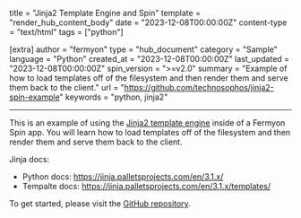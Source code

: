 title = "Jinja2 Template Engine and Spin"
template = "render_hub_content_body"
date = "2023-12-08T00:00:00Z"
content-type = "text/html"
tags = ["python"]

[extra]
author = "fermyon"
type = "hub_document"
category = "Sample"
language = "Python"
created_at = "2023-12-08T00:00:00Z"
last_updated = "2023-12-08T00:00:00Z"
spin_version = ">=v2.0"
summary =  "Example of how to load templates off of the filesystem and then render them and serve them back to the client."
url = "https://github.com/technosophos/jinja2-spin-example"
keywords = "python, jinja2"

---

This is an example of using the [Jinja2 template engine](https://jinja.palletsprojects.com/en/3.1.x/) inside of a Fermyon Spin app. You will learn how to load templates off of the filesystem and then render them and serve them back to the client.

Jinja docs:
* Python docs: https://jinja.palletsprojects.com/en/3.1.x/
* Tempalte docs: https://jinja.palletsprojects.com/en/3.1.x/templates/

To get started, please visit the [GitHub repository](https://github.com/technosophos/jinja2-spin-example). 
